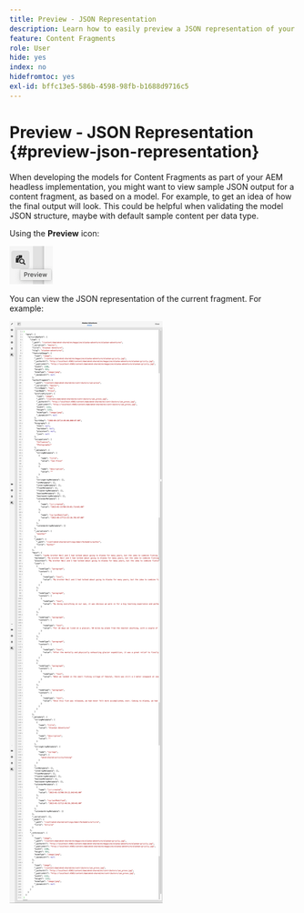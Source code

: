 ```yaml
---
title: Preview - JSON Representation
description: Learn how to easily preview a JSON representation of your Content Fragments when implementing your AEM headless solution.
feature: Content Fragments
role: User
hide: yes
index: no
hidefromtoc: yes
exl-id: bffc13e5-586b-4598-98fb-b1688d9716c5
---
```

# Preview - JSON Representation {#preview-json-representation}

<!--
hide: yes
index: no
hidefromtoc: yes
-->

When developing the models for Content Fragments as part of your AEM headless implementation, you might want to view sample JSON output for a content fragment, as based on a model. For example, to get an idea of how the final output will look. This could be helpful when validating the model JSON structure, maybe with default sample content per data type.

Using the **Preview** icon:

![Content Fragment Editor - Preview tab](assets/cfm-preview-01.png)

You can view the JSON representation of the current fragment. For example:

![Content Fragment Editor - Preview of a Fragment](assets/cfm-preview-02.png)

<!--
**Copy URL** lets you copy to clipboard the URL for either author or publish.
-->
